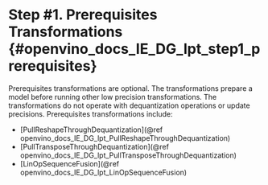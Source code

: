 # Step #1. Prerequisites Transformations {#openvino_docs_IE_DG_lpt_step1_prerequisites}

Prerequisites transformations are optional. The transformations prepare a model before running other low precision transformations. The transformations do not operate with dequantization operations or update precisions. Prerequisites transformations include:
* [PullReshapeThroughDequantization](@ref openvino_docs_IE_DG_lpt_PullReshapeThroughDequantization)
* [PullTransposeThroughDequantization](@ref openvino_docs_IE_DG_lpt_PullTransposeThroughDequantization)
* [LinOpSequenceFusion](@ref openvino_docs_IE_DG_lpt_LinOpSequenceFusion)